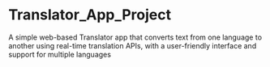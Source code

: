 # Translator_App_Project
A simple web-based Translator app that converts text from one language to another using real-time translation APIs, with a user-friendly interface and support for multiple languages
